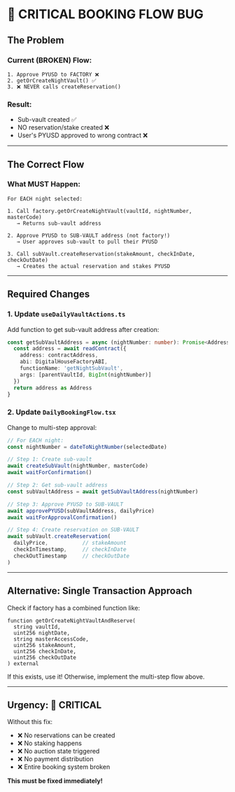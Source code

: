 # 🚨 CRITICAL BOOKING FLOW BUG

## The Problem

### Current (BROKEN) Flow:
```
1. Approve PYUSD to FACTORY ❌
2. getOrCreateNightVault() ✅
3. ❌ NEVER calls createReservation()
```

### Result:
- Sub-vault created ✅
- NO reservation/stake created ❌
- User's PYUSD approved to wrong contract ❌

---

## The Correct Flow

### What MUST Happen:
```
For EACH night selected:

1. Call factory.getOrCreateNightVault(vaultId, nightNumber, masterCode)
   → Returns sub-vault address
   
2. Approve PYUSD to SUB-VAULT address (not factory!)
   → User approves sub-vault to pull their PYUSD
   
3. Call subVault.createReservation(stakeAmount, checkInDate, checkOutDate)
   → Creates the actual reservation and stakes PYUSD
```

---

## Required Changes

### 1. Update `useDailyVaultActions.ts`

Add function to get sub-vault address after creation:

```typescript
const getSubVaultAddress = async (nightNumber: number): Promise<Address> => {
  const address = await readContract({
    address: contractAddress,
    abi: DigitalHouseFactoryABI,
    functionName: 'getNightSubVault',
    args: [parentVaultId, BigInt(nightNumber)]
  })
  return address as Address
}
```

### 2. Update `DailyBookingFlow.tsx`

Change to multi-step approval:

```typescript
// For EACH night:
const nightNumber = dateToNightNumber(selectedDate)

// Step 1: Create sub-vault
await createSubVault(nightNumber, masterCode)
await waitForConfirmation()

// Step 2: Get sub-vault address  
const subVaultAddress = await getSubVaultAddress(nightNumber)

// Step 3: Approve PYUSD to SUB-VAULT
await approvePYUSD(subVaultAddress, dailyPrice)
await waitForApprovalConfirmation()

// Step 4: Create reservation on SUB-VAULT
await subVault.createReservation(
  dailyPrice,           // stakeAmount
  checkInTimestamp,     // checkInDate
  checkOutTimestamp     // checkOutDate
)
```

---

## Alternative: Single Transaction Approach

Check if factory has a combined function like:
```solidity
function getOrCreateNightVaultAndReserve(
  string vaultId,
  uint256 nightDate, 
  string masterAccessCode,
  uint256 stakeAmount,
  uint256 checkInDate,
  uint256 checkOutDate
) external
```

If this exists, use it! Otherwise, implement the multi-step flow above.

---

## Urgency: 🔴 CRITICAL

Without this fix:
- ❌ No reservations can be created
- ❌ No staking happens
- ❌ No auction state triggered
- ❌ No payment distribution
- ❌ Entire booking system broken

**This must be fixed immediately!**

